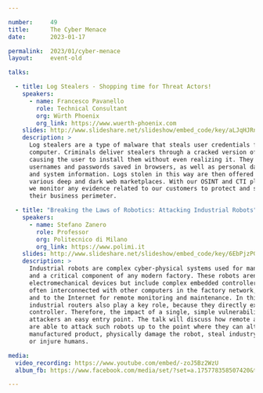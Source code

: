 ```yaml
---

number:     49
title:      The Cyber Menace
date:       2023-01-17

permalink:  2023/01/cyber-menace
layout:     event-old

talks:

  - title: Log Stealers - Shopping time for Threat Actors!
    speakers:
      - name: Francesco Pavanello
        role: Technical Consultant
        org: Würth Phoenix
        org_link: https://www.wuerth-phoenix.com
    slides: http://www.slideshare.net/slideshow/embed_code/key/aLJqHJRncQA3pp
    description: >
      Log stealers are a type of malware that steals user credentials from acompromised
      computer. Criminals deliver stealers through a cracked version of software,
      causing the user to install them without even realizing it. They can recover
      usernames and passwords saved in browsers, as well as personal data, cookies,
      and system information. Logs stolen in this way are then offered for sale in
      various deep and dark web marketplaces. With our OSINT and CTI platform SATAYO,
      we monitor any evidence related to our customers to protect and safeguard
      their business perimeter.

  - title: "Breaking the Laws of Robotics: Attacking Industrial Robots"
    speakers:
      - name: Stefano Zanero
        role: Professor
        org: Politecnico di Milano
        org_link: https://www.polimi.it
    slides: http://www.slideshare.net/slideshow/embed_code/key/6EbPjzPGochUaZ
    description: >
      Industrial robots are complex cyber-physical systems used for manufacturing,
      and a critical component of any modern factory. These robots aren't just
      electromechanical devices but include complex embedded controllers, which are
      often interconnected with other computers in the factory network, safety systems,
      and to the Internet for remote monitoring and maintenance. In this scenario,
      industrial routers also play a key role, because they directly expose the robot's
      controller. Therefore, the impact of a single, simple vulnerability can grant
      attackers an easy entry point. The talk will discuss how remote attackers
      are able to attack such robots up to the point where they can alter the
      manufactured product, physically damage the robot, steal industry secrets,
      or injure humans.

media:
  video_recording: https://www.youtube.com/embed/-zoJ5Bz2WzU
  album_fb: https://www.facebook.com/media/set/?set=a.175778358507420&type=3

---
```

